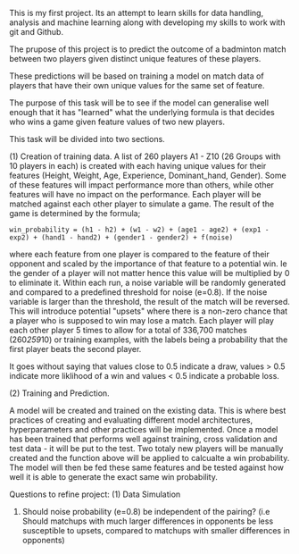 This is my first project. Its an attempt to learn skills for data handling, analysis and machine learning along with developing my skills to work with git and Github.

The prupose of this project is to predict the outcome of a badminton match between two players given distinct unique features of these players. 

These predictions will be based on training a model on match data of players that have their own unique values for the same set of feature. 

The purpose of this task will be to see if the model can generalise well enough that it has "learned" what the underlying formula is that decides who wins a game given feature values of two new players. 

This task will be divided into two sections.

(1) Creation of training data. 
A list of 260 players A1 - Z10 (26 Groups with 10 players in each) is created with each having unique values for their features (Height, Weight, Age, Experience, Dominant_hand, Gender). Some of these features will impact performance more than others, while other features will have no impact on the performance. Each player will be matched against each other player to simulate a game. The result of the game is determined by the formula;

    win_probability = (h1 - h2) + (w1 - w2) + (age1 - age2) + (exp1 - exp2) + (hand1 - hand2) + (gender1 - gender2) + f(noise)

where each feature from one player is compared to the feature of their opponent and scaled by the importance of that feature to a potential win. Ie the gender of a player will not matter hence this value will be multiplied by 0 to eliminate it. Within each run, a noise variable will be randomly generated and compared to a predefined threshold for noise (e=0.8). If the noise variable is larger than the threshold, the result of the match will be reversed.  This will introduce potential "upsets" where there is a non-zero chance that a player who is supposed to win may lose a match. Each player will play each other player 5 times to allow for a total of 336,700 matches (260*259*10) or training examples, with the labels being a probability that the first player beats the second player.

It goes without saying that values close to 0.5 indicate a draw, values > 0.5 indicate more liklihood of a win and values < 0.5 indicate a probable loss.


(2) Training and Prediction. 

A model will be created and trained on the existing data. This is where best practices of creating and evaluating different model architectures, hyperparameters and other practices will be implemented. Once a model has been trained that performs well against training, cross validation and test data - it will be put to the test. Two totaly new players will be manually created and the function above will be applied to calcualte a win probability. The model will then be fed these same features and be tested against how well it is able to generate the exact same win probability. 


Questions to refine project:
(1) Data Simulation
1. Should noise probability (e=0.8) be independent of the pairing? (i.e Should matchups with much larger differences in opponents be less susceptible to upsets, compared to matchups with smaller differences in opponents)
